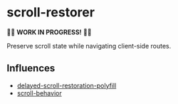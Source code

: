 # scroll-restorer

🚧🚧 **WORK IN PROGRESS!** 🚧🚧

Preserve scroll state while navigating client-side routes.

## Influences

- [delayed-scroll-restoration-polyfill](https://github.com/brigade/delayed-scroll-restoration-polyfill)
- [scroll-behavior](https://github.com/taion/scroll-behavior)
